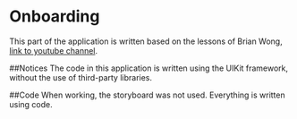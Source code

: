 Onboarding
============

This part of the application is written based on the lessons of Brian Wong, [link to youtube channel](https://www.youtube.com/channel/UCuP2vJ6kRutQBfRmdcI92mA).

##Notices
The code in this application is written using the UIKit framework, without the use of third-party libraries.

##Code
When working, the storyboard was not used. Everything is written using code.
